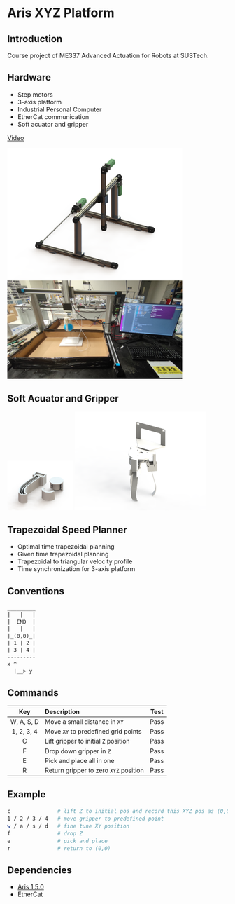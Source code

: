 # Aris XYZ Platform

## Introduction

Course project of ME337 Advanced Actuation for Robots at SUSTech.

## Hardware

- Step motors
- 3-axis platform
- Industrial Personal Computer
- EtherCat communication
- Soft acuator and gripper

<a href="images/xyz_demo.mp4">Video</a>

<img src="images/xyz_render.png" width="400">

<img src="images/xyz_final.jpg" width="400">

## Soft Acuator and Gripper

<img src="images/finger_model_render.png" width="150">
<img src="images/gripper_model_render.png" width="300">


## Trapezoidal Speed Planner

- Optimal time trapezoidal planning
- Given time trapezoidal planning
- Trapezoidal to triangular velocity profile
- Time synchronization for 3-axis platform

## Conventions

```
_________
|   |   |
|  END  |
|   |   |
|_(0,0)_|
| 1 | 2 |
| 3 | 4 |
---------
x ^
  |__> y
```

## Commands

| Key        | Description                          | Test |
|:----------:|:-------------------------------------|:----:|
| W, A, S, D | Move a small distance in `XY`        | Pass |
| 1, 2, 3, 4 | Move `XY` to predefined grid points  | Pass |
| C          | Lift gripper to initial `Z` position | Pass |
| F          | Drop down gripper in `Z`             | Pass |
| E          | Pick and place all in one            | Pass |
| R          | Return gripper to zero `XYZ` position| Pass |

## Example
```bash
c               # lift Z to initial pos and record this XYZ pos as (0,0)
1 / 2 / 3 / 4   # move gripper to predefined point
w / a / s / d   # fine tune XY position
f               # drop Z
e               # pick and place
r               # return to (0,0)
```

## Dependencies

- [Aris 1.5.0](https://github.com/py0330/aris)
- EtherCat
